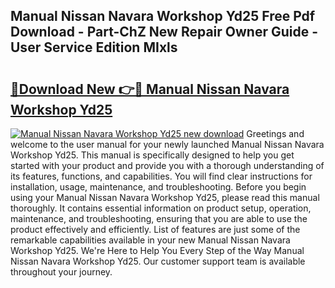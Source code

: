 ## Manual Nissan Navara Workshop Yd25 Free Pdf Download - Part-ChZ New Repair Owner Guide - User Service Edition MIxls

# <h2><a href="http://bc81117.oget.top/?id=Manual+Nissan+Navara+Workshop+Yd25">🔗Download New 👉🔴 Manual Nissan Navara Workshop Yd25</a></h2>

[![Manual Nissan Navara Workshop Yd25 new download](https://i.imgur.com/5g1atiW.png)](http://bc81117.oget.top/?id=Manual+Nissan+Navara+Workshop+Yd25)
Greetings and welcome to the user manual for your newly launched Manual Nissan Navara Workshop Yd25. This manual is specifically designed to help you get started with your product and provide you with a thorough understanding of its features, functions, and capabilities. You will find clear instructions for installation, usage, maintenance, and troubleshooting. Before you begin using your Manual Nissan Navara Workshop Yd25, please read this manual thoroughly. It contains essential information on product setup, operation, maintenance, and troubleshooting, ensuring that you are able to use the product effectively and efficiently. List of features are just some of the remarkable capabilities available in your new Manual Nissan Navara Workshop Yd25. We're Here to Help You Every Step of the Way Manual Nissan Navara Workshop Yd25. Our customer support team is available throughout your journey.
